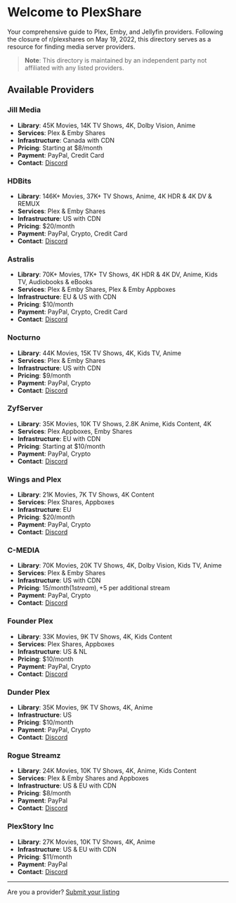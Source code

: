# Welcome to PlexShare

Your comprehensive guide to Plex, Emby, and Jellyfin providers. Following the closure of r/plexshares on May 19, 2022, this directory serves as a resource for finding media server providers.

> **Note**: This directory is maintained by an independent party not affiliated with any listed providers.

## Available Providers

### Jill Media
- **Library**: 45K Movies, 14K TV Shows, 4K, Dolby Vision, Anime
- **Services**: Plex & Emby Shares
- **Infrastructure**: Canada with CDN
- **Pricing**: Starting at $8/month
- **Payment**: PayPal, Credit Card
- **Contact**: [Discord](https://discord.gg/fnrR2FFcun)

### HDBits
- **Library**: 146K+ Movies, 37K+ TV Shows, Anime, 4K HDR & 4K DV & REMUX
- **Services**: Plex & Emby Shares
- **Infrastructure**: US with CDN
- **Pricing**: $20/month
- **Payment**: PayPal, Crypto, Credit Card
- **Contact**: [Discord](https://discord.gg/hdbits)

### Astralis
- **Library**: 70K+ Movies, 17K+ TV Shows, 4K HDR & 4K DV, Anime, Kids TV, Audiobooks & eBooks
- **Services**: Plex & Emby Shares, Plex & Emby Appboxes
- **Infrastructure**: EU & US with CDN
- **Pricing**: $10/month
- **Payment**: PayPal, Crypto, Credit Card
- **Contact**: [Discord](https://discord.gg/SFb9gAUrfE)

### Nocturno
- **Library**: 44K Movies, 15K TV Shows, 4K, Kids TV, Anime
- **Services**: Plex & Emby Shares
- **Infrastructure**: US with CDN
- **Pricing**: $9/month
- **Payment**: PayPal, Crypto
- **Contact**: [Discord](https://discord.gg/4ZpEXKVn8u)

### ZyfServer
- **Library**: 35K Movies, 10K TV Shows, 2.8K Anime, Kids Content, 4K
- **Services**: Plex Appboxes, Emby Shares
- **Infrastructure**: EU with CDN
- **Pricing**: Starting at $10/month
- **Payment**: PayPal, Crypto
- **Contact**: [Discord](https://discord.com/invite/pDtBCKSj5v)

### Wings and Plex
- **Library**: 21K Movies, 7K TV Shows, 4K Content
- **Services**: Plex Shares, Appboxes
- **Infrastructure**: EU
- **Pricing**: $20/month
- **Payment**: PayPal, Crypto
- **Contact**: [Discord](https://discord.gg/pg635XCdm)

### C-MEDIA
- **Library**: 70K Movies, 20K TV Shows, 4K, Dolby Vision, Kids TV, Anime
- **Services**: Plex & Emby Shares
- **Infrastructure**: US with CDN
- **Pricing**: $15/month (1 stream), +$5 per additional stream
- **Payment**: PayPal, Crypto
- **Contact**: [Discord](https://discord.gg/vMr3wwkrbG)

### Founder Plex
- **Library**: 33K Movies, 9K TV Shows, 4K, Kids Content
- **Services**: Plex Shares, Appboxes
- **Infrastructure**: US & NL
- **Pricing**: $10/month
- **Payment**: PayPal, Crypto
- **Contact**: [Discord](https://discord.gg/kxB2bPkCNz)

### Dunder Plex
- **Library**: 35K Movies, 9K TV Shows, 4K, Anime
- **Infrastructure**: US
- **Pricing**: $10/month
- **Payment**: PayPal, Crypto
- **Contact**: [Discord](https://discord.gg/WfvCHm7zbz)

### Rogue Streamz
- **Library**: 24K Movies, 10K TV Shows, 4K, Anime, Kids Content
- **Services**: Plex & Emby Shares and Appboxes
- **Infrastructure**: US & EU with CDN
- **Pricing**: $8/month
- **Payment**: PayPal
- **Contact**: [Discord](https://discord.com/invite/WsfvCHm7zba)

### PlexStory Inc
- **Library**: 27K Movies, 10K TV Shows, 4K, Anime
- **Infrastructure**: US & EU with CDN
- **Pricing**: $11/month
- **Payment**: PayPal
- **Contact**: [Discord](https://discord.gg/QZm8UmQjhz)

---

Are you a provider? [Submit your listing](https://forms.gle/s1W14JWsKSqZQ8jcA)
